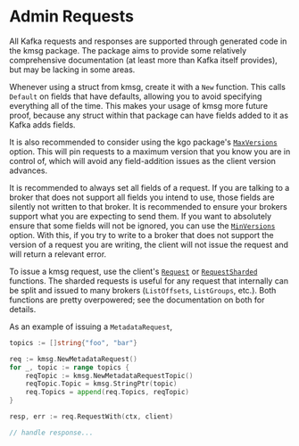 # Admin Requests

All Kafka requests and responses are supported through generated code in the
kmsg package. The package aims to provide some relatively comprehensive
documentation (at least more than Kafka itself provides), but may be lacking
in some areas.

Whenever using a struct from kmsg, create it with a `New` function. This calls
`Default` on fields that have defaults, allowing you to avoid specifying
everything all of the time. This makes your usage of kmsg more future proof,
because any struct within that package can have fields added to it as Kafka
adds fields.

It is also recommended to consider using the kgo package's [`MaxVersions`][1]
option. This will pin requests to a maximum version that you know you are in
control of, which will avoid any field-addition issues as the client version
advances.

[1]: https://pkg.go.dev/github.com/twmb/franz-go/pkg/kgo#MaxVersions

It is recommended to always set all fields of a request. If you are talking to
a broker that does not support all fields you intend to use, those fields are
silently not written to that broker. It is recommended to ensure your brokers
support what you are expecting to send them. If you want to absolutely ensure
that some fields will not be ignored, you can use the [`MinVersions`][2]
option. With this, if you try to write to a broker that does not support the
version of a request you are writing, the client will not issue the request and
will return a relevant error.

[2]: https://pkg.go.dev/github.com/twmb/franz-go/pkg/kgo#MinVersions

To issue a kmsg request, use the client's [`Request`][3] or
[`RequestSharded`][4] functions. The sharded requests is useful for any request
that internally can be split and issued to many brokers (`ListOffsets`,
`ListGroups`, etc.).  Both functions are pretty overpowered; see the
documentation on both for details.

[3]: https://pkg.go.dev/github.com/twmb/franz-go/pkg/kgo#Client.Request
[4]: https://pkg.go.dev/github.com/twmb/franz-go/pkg/kgo#Client.RequestSharded

As an example of issuing a `MetadataRequest`,

```go
topics := []string{"foo", "bar"}

req := kmsg.NewMetadataRequest()
for _, topic := range topics {
	reqTopic := kmsg.NewMetadataRequestTopic()
	reqTopic.Topic = kmsg.StringPtr(topic)
	req.Topics = append(req.Topics, reqTopic)
}

resp, err := req.RequestWith(ctx, client)

// handle response...
```

